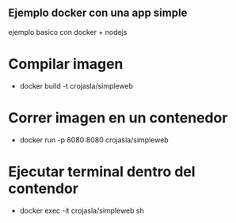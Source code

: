 ## Ejemplo docker con una app simple

ejemplo basico con docker + nodejs

# Compilar imagen
* docker build -t crojasla/simpleweb

# Correr imagen en un contenedor
* docker run -p 8080:8080 crojasla/simpleweb

# Ejecutar terminal dentro del contendor
* docker exec -it crojasla/simpleweb sh